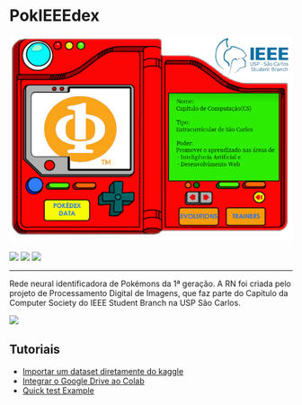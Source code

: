 # PokIEEEdex

![](examples/capa.png)

![](https://img.shields.io/badge/python-%231C3B56.svg?&style=for-the-badge&logo=python&logoColor=%23FFD343)
![](https://img.shields.io/badge/tensorflow-%23425066.svg?&style=for-the-badge&logo=tensorflow&logoColor=%23FF6F00)
![](https://img.shields.io/badge/student%20branch%20USP%20São%20Carlos-%2300629b.svg?&style=for-the-badge&logo=ieee&logoColor=%23FFF)

---
Rede neural identificadora de Pokémons da 1ª geração. A RN foi criada pelo projeto de Processamento Digital de Imagens, que faz parte do Capítulo da Computer Society do IEEE Student Branch na USP São Carlos.

![](examples/pokemon%20discord.gif)
## Tutoriais
- [Importar um dataset diretamente do kaggle](tutoriais/dataset_kaggle.md)
- [Integrar o Google Drive ao Colab](tutoriais/Dataset_Drive.md)
- [Quick test Example](tutoriais/example.md)
